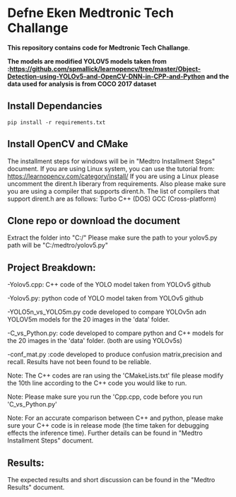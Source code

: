 # Defne Eken Medtronic Tech Challange

**This repository contains code for Medtronic Tech Challange**.

**The models are modified YOLOV5 models taken from :https://github.com/spmallick/learnopencv/tree/master/Object-Detection-using-YOLOv5-and-OpenCV-DNN-in-CPP-and-Python and the data used for analysis is from COCO 2017 dataset**

## Install Dependancies
```
pip install -r requirements.txt

```
## Install OpenCV and CMake 
The installment steps for windows will be in "Medtro Installment Steps" document.
If you are using Linux system, you can use the tutorial from: https://learnopencv.com/category/install/
If you are using a Linux please uncomment the dirent.h liberary from requirements. Also please make sure you are using a compiler that supports dirent.h.
The list of compilers that support dirent.h are as follows:
Turbo C++ (DOS)
GCC (Cross-platform)

## Clone repo or download the document
Extract the folder into "C:/"
Please make sure the path to your yolov5.py path will be "C:/medtro/yolov5.py" 

## Project Breakdown:
-Yolov5.cpp: C++ code of the YOLO model taken from YOLOv5 github

-Yolov5.py: python code of YOLO model taken from YOLOv5 github

-YOLO5n_vs_YOLO5m.py code developed to compare YOLOv5n adn YOLOV5m models for the 20 images in the 'data' folder. 

-C_vs_Python.py: code developed to compare python and C++ models for the 20 images in the 'data' folder. (both are using YOLOv5s)

-conf_mat.py :code developed to produce confusion matrix,precision and recall. Results have not been found to be reliable.

Note: The C++ codes are ran using the 'CMakeLists.txt' file please modify the 10th line according to the C++ code you would like to run.

Note: Please make sure you run the 'Cpp.cpp, code before you run 'C_vs_Python.py'

Note: For an accurate comparison between C++ and python, please make sure your C++ code is in release mode (the time taken for debugging effects the inference time). Further details can be found in "Medtro Installment Steps" document.

## Results:
The expected results and short discussion can be found in the "Medtro Results" document.






